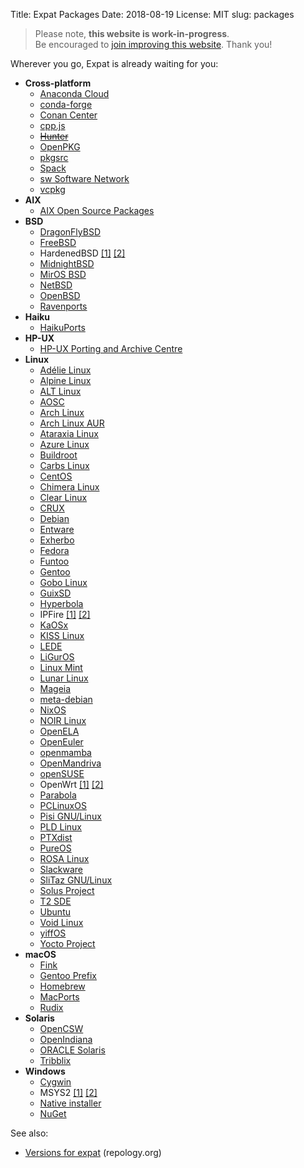 Title: Expat Packages
Date: 2018-08-19
License: MIT
slug: packages

> Please note, **this website is work-in-progress**.<br />
Be encouraged to [join improving this website](../contribute-website/).
Thank you!


Wherever you go, Expat is already waiting for you:

* __Cross-platform__
    * [Anaconda Cloud](https://anaconda.org/anaconda/expat)
    * [conda-forge](https://github.com/conda-forge/expat-feedstock/blob/main/recipe/meta.yaml)
    * [Conan Center](https://github.com/conan-io/conan-center-index/tree/master/recipes/expat)
    * [cpp.js](https://github.com/bugra9/cpp.js/blob/HEAD/packages/cppjs-package-expat/package.json)
    * <s>[Hunter](https://github.com/ruslo/hunter/blob/master/cmake/projects/Expat/hunter.cmake)</s>
    * [OpenPKG](http://download.openpkg.org/packages/current/source/BASE/)
    * [pkgsrc](https://pkgsrc.se/textproc/expat)
    * [Spack](https://github.com/spack/spack/blob/develop/var/spack/repos/builtin/packages/expat/package.py)
    * [sw Software Network](https://software-network.org/org.sw.demo.expat)
    * [vcpkg](https://github.com/microsoft/vcpkg/blob/master/ports/expat/portfile.cmake)
* __AIX__
    * [AIX Open Source Packages](http://www.oss4aix.org/download/SRPMS/expat/)
* __BSD__
    * [DragonFlyBSD](https://github.com/DragonFlyBSD/DPorts/tree/master/textproc/expat2)
    * [FreeBSD](https://cgit.freebsd.org/ports/tree/textproc/expat2/Makefile)
    * HardenedBSD
        [[1]](https://github.com/HardenedBSD/hardenedBSD/tree/HEAD/lib/libexpat)
        [[2]](https://github.com/HardenedBSD/hardenedBSD/tree/HEAD/contrib/expat)
    * [MidnightBSD](https://github.com/MidnightBSD/mports/blob/master/textproc/expat2/Makefile)
    * [MirOS BSD](https://www.mirbsd.org/cvs.cgi/ports/textproc/expat/)
    * [NetBSD](https://github.com/NetBSD/src/tree/trunk/external/mit/expat)
    * [OpenBSD](https://github.com/openbsd/src/tree/master/lib/libexpat)
    * [Ravenports](https://github.com/jrmarino/Ravenports/blob/master/bucket_31/expat)
* __Haiku__
    * [HaikuPorts](https://github.com/haikuports/haikuports/tree/master/dev-libs/expat)
* __HP-UX__
    * [HP-UX Porting and Archive Centre](http://hpux.connect.org.uk/hppd/cgi-bin/search?package=&term=/expat-)
* __Linux__
    * [Adélie Linux](https://git.adelielinux.org/adelie/packages/-/blob/current/system/expat/APKBUILD)
    * [Alpine Linux](https://git.alpinelinux.org/cgit/aports/tree/main/expat)
    * [ALT Linux](https://packages.altlinux.org/en/Sisyphus/srpms/expat)
    * [AOSC](https://aosc-packages.cth451.me/packages/expat)
    * [Arch Linux](https://github.com/archlinux/svntogit-packages/blob/packages/expat/trunk/PKGBUILD)
    * [Arch Linux AUR](https://aur.archlinux.org/packages/?O=0&K=expat)
    * [Ataraxia Linux](https://github.com/ataraxialinux/ataraxia/blob/master/packages/expat/KagamiBuild)
    * [Azure Linux](https://github.com/microsoft/azurelinux/blob/main/SPECS/expat/expat.spec)
    * [Buildroot](https://git.busybox.net/buildroot/tree/package/expat)
    * [Carbs Linux](https://github.com/CarbsLinux/repository/tree/master/extra/expat)
    * [CentOS](https://mirror.stream.centos.org/9-stream/AppStream/x86_64/os/Packages/)
    * [Chimera Linux](https://github.com/chimera-linux/cports/blob/master/main/libexpat/template.py)
    * [Clear Linux](https://github.com/clearlinux-pkgs/expat/blob/main/expat.spec)
    * [CRUX](https://git.crux.nu/ports/compat-32/src/branch/3.7/expat-32)
    * [Debian](https://packages.debian.org/source/sid/expat)
    * [Entware](https://github.com/Entware/entware-packages/blob/master/libs/expat/Makefile)
    * [Exherbo](https://gitlab.exherbo.org/exherbo/arbor/-/tree/master/packages/dev-libs/expat)
    * [Fedora](https://src.fedoraproject.org/rpms/expat)
    * [Funtoo](https://github.com/funtoo/core-kit/tree/master/dev-libs/expat)
    * [Gentoo](https://packages.gentoo.org/packages/dev-libs/expat)
    * [Gobo Linux](https://github.com/gobolinux/Recipes/tree/master/Expat)
    * [GuixSD](https://www.gnu.org/software/guix/packages/E/page/4/)
    * [Hyperbola](https://www.hyperbola.info/packages/core/x86_64/expat/)
    * IPFire
        [[1]](https://git.ipfire.org/?p=ipfire-2.x.git;a=blob;f=lfs/expat;hb=HEAD)
        [[2]](https://git.ipfire.org/?p=ipfire-3.x.git;a=blob;f=expat/expat.nm;hb=HEAD)
    * [KaOSx](https://github.com/KaOSx/core/blob/master/expat)
    * [KISS Linux](https://github.com/kisslinux/repo/tree/master/extra/expat)
    * [LEDE](https://github.com/lede-project/source/blob/master/tools/expat/Makefile)
    * [LiGurOS](https://gitlab.com/liguros/liguros-repo/-/tree/develop/dev-libs/expat)
    * [Linux Mint](https://community.linuxmint.com/software/view/libexpat1-dev)
    * [Lunar Linux](https://github.com/lunar-linux/moonbase-core/tree/master/libs/expat)
    * [Mageia](https://madb.mageialinux-online.org/rpmshow?rpm=expat&repo=9-x86_64-core-updates&distribution=9&architecture=x86_64&graphical=0)
    * [meta-debian](https://github.com/meta-debian/meta-debian/blob/master/recipes-debian/expat/expat_debian.bb)
    * [NixOS](https://github.com/NixOS/nixpkgs/commits/master/pkgs/development/libraries/expat/default.nix)
    * [NOIR Linux](https://github.com/noirlinux/main/tree/master/extra/expat)
    * [OpenELA](https://github.com/openela-main/expat)
    * [OpenEuler](https://gitee.com/src-openeuler/expat/)
    * [openmamba](https://openmamba.org/en/packages/?tag=devel&pkg=expat.source)
    * [OpenMandriva](https://github.com/OpenMandrivaAssociation/expat)
    * [openSUSE](https://build.opensuse.org/package/show/devel:libraries:c_c++/expat)
    * OpenWrt
        [[1]](https://github.com/openwrt/packages/blob/master/libs/expat/Makefile)
        [[2]](https://git.openwrt.org/?p=openwrt/openwrt.git;a=blob;f=tools/expat/Makefile)
    * [Parabola](https://www.parabola.nu/packages/core/x86_64/expat/)
    * [PCLinuxOS](https://ftp.nluug.nl/pub/os/Linux/distr/pclinuxos/pclinuxos/srpms/SRPMS.pclos/)
    * [Pisi GNU/Linux](https://github.com/pisilinux/core/blob/master/system/base/expat/pspec.xml)
    * [PLD Linux](https://git.pld-linux.org/?p=packages/expat.git;a=summary)
    * [PTXdist](https://git.pengutronix.de/cgit/ptxdist/tree/rules/expat.make)
    * [PureOS](https://software.pureos.net/package/src/pureos/landing/expat)
    * [ROSA Linux](https://abf.rosalinux.ru/import/expat)
    * [Slackware](https://slackware.osuosl.org/slackware64-current/source/l/expat/)
    * [SliTaz GNU/Linux](https://hg.slitaz.org/wok/file/tip/expat/receipt)
    * [Solus Project](https://github.com/getsolus/packages/blob/main/packages/e/expat/package.yml)
    * [T2 SDE](https://svn.exactcode.de/t2/trunk/package/base/expat/expat.desc)
    * [Ubuntu](https://launchpad.net/ubuntu/+source/expat)
    * [Void Linux](https://github.com/void-linux/void-packages/blob/master/srcpkgs/expat/template)
    * [yiffOS](https://gitlab.com/yiffos/packaging/packages/-/blob/knot/expat/PKGINFO)
    * [Yocto Project](https://git.yoctoproject.org/cgit.cgi/poky/tree/meta/recipes-core/expat)
* __macOS__
    * [Fink](https://pdb.finkproject.org/pdb/package.php/expat1)
    * [Gentoo Prefix](https://packages.gentoo.org/packages/dev-libs/expat)
    * [Homebrew](https://formulae.brew.sh/formula/expat#default)
    * [MacPorts](https://github.com/macports/macports-ports/blob/master/textproc/expat/Portfile)
    * [Rudix](https://github.com/rudix-mac/rudix/blob/master/Ports/expat/Makefile)
* __Solaris__
    * [OpenCSW](https://www.opencsw.org/package/expat/)
    * [OpenIndiana](https://github.com/OpenIndiana/oi-userland/tree/oi/hipster/components/library/libexpat)
    * [ORACLE Solaris](http://pkg.oracle.com/solaris/release/en/search.shtml?token=expat&action=Search)
    * [Tribblix](https://github.com/tribblix/build/blob/master/TRIBlib-expat/build.sh)
* __Windows__
    * [Cygwin](https://cygwin.com/packages/x86_64/expat/)
    * MSYS2
        [[1]](https://github.com/msys2/MINGW-packages/blob/master/mingw-w64-expat/PKGBUILD)
        [[2]](https://github.com/msys2/MSYS2-packages/blob/master/expat/PKGBUILD)
    * [Native installer](https://github.com/libexpat/libexpat/releases)
    * [NuGet](https://www.nuget.org/packages?q=expat)


See also:

* [Versions for expat](https://repology.org/metapackage/expat/versions) (repology.org)
